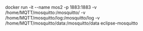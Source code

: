docker run -it --name mos2 -p 1883:1883  -v /home/MQTT/mosquitto:/mosquitto/ -v /home/MQTT/mosquitto/log:/mosquitto/log -v /home/MQTT/mosquitto/data:/mosquitto/data  eclipse-mosquitto
